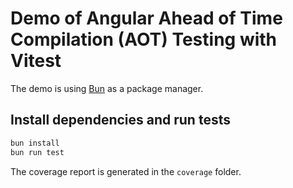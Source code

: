 # Demo of Angular Ahead of Time Compilation (AOT) Testing with Vitest

The demo is using [Bun](https://bun.sh/docs/installation) as a package manager.

## Install dependencies and run tests

```sh
bun install
bun run test
```

The coverage report is generated in the `coverage` folder.
